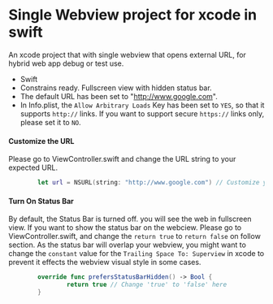# Single Webview project for xcode in swift
An xcode project that with single webview that opens external URL, for hybrid web app debug or test use.

- Swift
- Constrains ready. Fullscreen view with hidden status bar.
- The default URL has been set to "http://www.google.com".
- In Info.plist, the `Allow Arbitrary Loads` Key has been set to `YES`, so that it supports `http://` links. If you want to support secure `https://` links only, please set it to `NO`.

#### Customize the URL
Please go to ViewController.swift and change the URL string to your expected URL.

```swift
        let url = NSURL(string: "http://www.google.com") // Customize your URL here
```

#### Turn On Status Bar
By default, the Status Bar is turned off. you will see the web in fullscreen view. If you want to show the status bar on the webciew. Please go to ViewController.swift, and change the `return true` to `return false` on follow section. As the status bar will overlap your webview, you might want to change the `constant` value for the `Trailing Space To: Superview` in xcode to prevent it effects the webview visual style in some cases.

```swift
        override func prefersStatusBarHidden() -> Bool {
                return true // Change 'true' to 'false' here
        }
```
